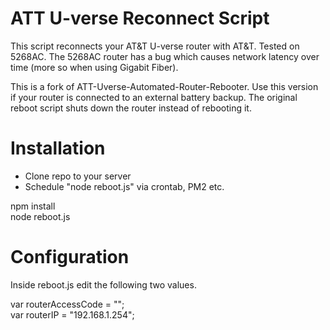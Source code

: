 # ATT U-verse Reconnect Script

This script reconnects your AT&T U-verse router with AT&T. Tested on 5268AC. The 5268AC router has a bug which causes network latency over time (more so when using Gigabit Fiber).   

This is a fork of ATT-Uverse-Automated-Router-Rebooter. Use this version if your router is connected to an external battery backup. The original reboot script
shuts down the router instead of rebooting it.

# Installation

- Clone repo to your server
- Schedule "node reboot.js" via crontab, PM2 etc.

npm install  
node reboot.js  

# Configuration

Inside reboot.js edit the following two values.

var routerAccessCode = "";  
var routerIP = "192.168.1.254";  

